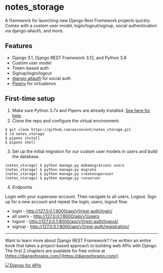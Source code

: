 # notes_storage

A framework for launching new Django Rest Framework projects quickly. Comes with a custom user model, login/logout/signup, social authentication via django-allauth, and more.

## Features

- Django 3.1, Django REST Framework 3.12, and Python 3.8
- Custom user model
- Token-based auth
- Signup/login/logout
- [django-allauth](https://github.com/pennersr/django-allauth) for social auth
- [Pipenv](https://github.com/pypa/pipenv) for virtualenvs

## First-time setup

1.  Make sure Python 3.7x and Pipenv are already installed. [See here for help](https://djangoforbeginners.com/initial-setup/).
2.  Clone the repo and configure the virtual environment:

```
$ git clone https://github.com/wsvincent/notes_storage.git
$ cd notes_storage
$ pipenv install
$ pipenv shell
```

3.  Set up the initial migration for our custom user models in users and build the database.

```
(notes_storage) $ python manage.py makemigrations users
(notes_storage) $ python manage.py migrate
(notes_storage) $ python manage.py createsuperuser
(notes_storage) $ python manage.py runserver
```

4.  Endpoints

Login with your superuser account. Then navigate to all users. Logout. Sign up for a new account and repeat the login, users, logout flow.

- login - http://127.0.0.1:8000/api/v1/rest-auth/login/
- all users - http://127.0.0.1:8000/api/v1/users
- logout - http://127.0.0.1:8000/api/v1/rest-auth/logout/
- signup - http://127.0.0.1:8000/api/v1/rest-auth/registration/

---

Want to learn more about Django REST Framework? I've written an entire book that takes a project-based approach to building web APIs with Django. The first 2 chapters are available for free online at [https://djangoforapis.com/](https://djangoforapis.com/).

[![Django for APIs](https://learndjango.com/static/images/books/dfa_cover_31.jpg)](https://djangoforapis.com)
